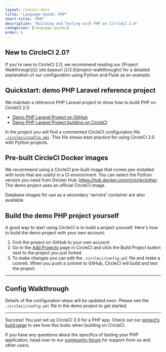 ```yaml
---
layout: classic-docs
title: "Language Guide: PHP"
short-title: "PHP"
description: "Building and Testing with PHP on CircleCI 2.0"
categories: [language-guides]
order: 6
---
```


## New to CircleCI 2.0?

If you're new to CircleCI 2.0, we recommend reading our [Project Walkthrough]({{ site.baseurl }}/2.0/project-walkthrough/) for a detailed explanation of our configuration using Python and Flask as an example.

## Quickstart: demo PHP Laravel reference project

We maintain a reference PHP Laravel project to show how to build PHP on CircleCI 2.0:

- <a href="https://github.com/CircleCI-Public/circleci-demo-php-laravel" target="_blank">Demo PHP Laravel Project on GitHub</a>
- <a href="https://circleci.com/gh/CircleCI-Public/circleci-demo-php-laravel" target="_blank">Demo PHP Laravel Project building on CircleCI</a>

In the project you will find a commented CircleCI configuration file <a href="https://github.com/CircleCI-Public/circleci-demo-php-laravel/blob/master/.circleci/config.yml" target="_blank">`.circleci/config.yml`</a>. This file shows best practice for using CircleCI 2.0 with Python projects.

## Pre-built CircleCI Docker images

We recommend using a CircleCI pre-built image that comes pre-installed with tools that are useful in a CI environment. You can select the Python version you need from Docker Hub: <https://hub.docker.com/r/circleci/php/>. The demo project uses an official CircleCI image.

Database images for use as a secondary 'service' container are also available.

## Build the demo PHP project yourself

A good way to start using CircleCI is to build a project yourself. Here's how to build the demo project with your own account:

1. Fork the project on GitHub to your own account
2. Go to the [Add Projects](https://circleci.com/add-projects) page in CircleCI and click the Build Project button next to the project you just forked
3. To make changes you can edit the `.circleci/config.yml` file and make a commit. When you push a commit to GitHub, CircleCI will build and test the project.

---

## Config Walkthrough

Details of the configuration steps will be updated soon. Please see the `.circleci/config.yml` file in the demo project to get started.

---

Success! You just set up CircleCI 2.0 for a PHP app. Check out our [project’s build page](https://circleci.com/gh/CircleCI-Public/circleci-demo-php-laravel) to see how this looks when building on CircleCI.

If you have any questions about the specifics of testing your PHP application, head over to our [community forum](https://discuss.circleci.com/) for support from us and other users.
